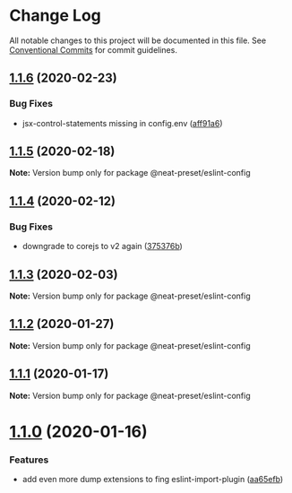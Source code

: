 # Change Log

All notable changes to this project will be documented in this file.
See [Conventional Commits](https://conventionalcommits.org) for commit guidelines.

## [1.1.6](https://github.com/igl/neat-preset/compare/@neat-preset/eslint-config@1.1.5...@neat-preset/eslint-config@1.1.6) (2020-02-23)


### Bug Fixes

* jsx-control-statements missing in config.env ([aff91a6](https://github.com/igl/neat-preset/commit/aff91a6ca3ad8accad576deff13ccf94e2e574c4))





## [1.1.5](https://github.com/igl/neat-preset/compare/@neat-preset/eslint-config@1.1.4...@neat-preset/eslint-config@1.1.5) (2020-02-18)

**Note:** Version bump only for package @neat-preset/eslint-config





## [1.1.4](https://github.com/igl/neat-preset/compare/@neat-preset/eslint-config@1.1.3...@neat-preset/eslint-config@1.1.4) (2020-02-12)


### Bug Fixes

* downgrade to corejs to v2 again ([375376b](https://github.com/igl/neat-preset/commit/375376b83a892f6536320e87a06ac2f81553a568))





## [1.1.3](https://github.com/igl/neat-preset/compare/@neat-preset/eslint-config@1.1.2...@neat-preset/eslint-config@1.1.3) (2020-02-03)

**Note:** Version bump only for package @neat-preset/eslint-config





## [1.1.2](https://github.com/igl/neat-preset/compare/@neat-preset/eslint-config@1.1.1...@neat-preset/eslint-config@1.1.2) (2020-01-27)

**Note:** Version bump only for package @neat-preset/eslint-config





## [1.1.1](https://github.com/igl/neat-preset/compare/@neat-preset/eslint-config@1.1.0...@neat-preset/eslint-config@1.1.1) (2020-01-17)

**Note:** Version bump only for package @neat-preset/eslint-config





# [1.1.0](https://github.com/igl/neat-preset/compare/@neat-preset/eslint-config@1.0.1...@neat-preset/eslint-config@1.1.0) (2020-01-16)


### Features

* add even more dump extensions to fing eslint-import-plugin ([aa65efb](https://github.com/igl/neat-preset/commit/aa65efb195018f86f43854b6b7d4737134fdb508))
